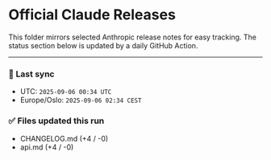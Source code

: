 # Official Claude Releases

This folder mirrors selected Anthropic release notes for easy tracking.
The status section below is updated by a daily GitHub Action.


---

<!-- sync-status:start -->

### 🔄 Last sync
- UTC: `2025-09-06 00:34 UTC`
- Europe/Oslo: `2025-09-06 02:34 CEST`

### ✅ Files updated this run

- CHANGELOG.md (+4 / -0)
- api.md (+4 / -0)<!-- sync-status:end -->


















